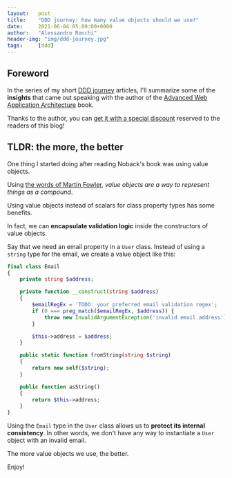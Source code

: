 ```yaml
---
layout:   post
title:    "DDD journey: how many value objects should we use?"
date:     2021-06-04 05:00:00+0000
author:   "Alessandro Ronchi"
header-img: "img/ddd-journey.jpg"
tags:     [ddd]
---
```


## Foreword
In the series of my short [DDD journey](/blog/tag/ddd/) articles, I'll summarize some of the **insights** that came out speaking with the author of the [Advanced Web Application Architecture](https://www.goodreads.com/book/show/54179859-advanced-web-application-architecture) book.

Thanks to the author, you can [get it with a special discount](https://leanpub.com/web-application-architecture/c/RONCHI) reserved to the readers of this blog!

## TLDR: the more, the better
One thing I started doing after reading Noback's book was using value objects.

Using [the words of Martin Fowler](https://martinfowler.com/bliki/ValueObject.html), *value objects are a way to represent things as a compound*. 

Using value objects instead of scalars for class property types has some benefits.

In fact, we can **encapsulate validation logic** inside the constructors of value objects. 

Say that we need an email property in a `User` class. Instead of using a `string` type for the email, we create a value object like this:

```php
final class Email
{
    private string $address;

    private function __construct(string $address)
    {
        $emailRegEx = 'TODO: your preferred email validation regex';
        if (0 === preg_match($emailRegEx, $address)) {
            throw new InvalidArgumentException('invalid email address');
        }

        $this->address = $address;
    }

    public static function fromString(string $string)
    {
        return new self($string);
    }

    public function asString()
    {
        return $this->address;
    }
}
```

Using the `Email` type in the `User` class allows us to **protect its internal consistency**. In other words, we don't have any way to instantiate a `User` object with an invalid email.

The more value objects we use, the better.

Enjoy!